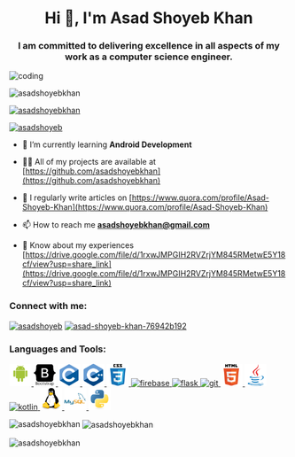 
<h1 align="center">Hi 👋, I'm Asad Shoyeb Khan</h1>
<h3 align="center">I am committed to delivering excellence in all aspects of my work as a computer science engineer.</h3>

<img align = "centre" alt = "coding" width="400" src="https://miro.medium.com/max/1360/0*7Q3yvSIv_t0ioJ-Z.gif">

<p align="left"> <img src="https://komarev.com/ghpvc/?username=asadshoyebkhan&label=Profile%20views&color=0e75b6&style=flat" alt="asadshoyebkhan" /> </p>

<p align="left"> <a href="https://github.com/ryo-ma/github-profile-trophy"><img src="https://github-profile-trophy.vercel.app/?username=asadshoyebkhan" alt="asadshoyebkhan" /></a> </p>

<p align="left"> <a href="https://twitter.com/asadshoyeb" target="blank"><img src="https://img.shields.io/twitter/follow/asadshoyeb?logo=twitter&style=for-the-badge" alt="asadshoyeb" /></a> </p>

- 🌱 I’m currently learning **Android Development**

- 👨‍💻 All of my projects are available at [https://github.com/asadshoyebkhan](https://github.com/asadshoyebkhan)

- 📝 I regularly write articles on [https://www.quora.com/profile/Asad-Shoyeb-Khan](https://www.quora.com/profile/Asad-Shoyeb-Khan)

- 📫 How to reach me **asadshoyebkhan@gmail.com**

- 📄 Know about my experiences [https://drive.google.com/file/d/1rxwJMPGIH2RVZrjYM845RMetwE5Y18cf/view?usp=share_link](https://drive.google.com/file/d/1rxwJMPGIH2RVZrjYM845RMetwE5Y18cf/view?usp=share_link)

<h3 align="left">Connect with me:</h3>
<p align="left">
<a href="https://twitter.com/asadshoyeb" target="_blank" rel="noopener"><img align="center" src="https://raw.githubusercontent.com/rahuldkjain/github-profile-readme-generator/master/src/images/icons/Social/twitter.svg" alt="asadshoyeb" height="30" width="40" /></a> 
<a href="https://linkedin.com/in/asad-shoyeb-khan-76942b192" target="_blank" rel="noopener"><img align="center" src="https://raw.githubusercontent.com/rahuldkjain/github-profile-readme-generator/master/src/images/icons/Social/linked-in-alt.svg" alt="asad-shoyeb-khan-76942b192" height="30" width="40" /></a>
  
<!-- <a href="https://www.codechef.com/users/asadshoyebkhan" target="_blank"><img align="center" src="https://cdn.jsdelivr.net/npm/simple-icons@3.1.0/icons/codechef.svg" alt="asadshoyebkhan" height="30" width="40" /></a>
  
<a href="https://www.leetcode.com/user5142ib/" target="_blank"><img align="center" src="https://raw.githubusercontent.com/rahuldkjain/github-profile-readme-generator/master/src/images/icons/Social/leet-code.svg" alt="user5142ib/" height="30" width="40" /></a>
  
<a href="https://auth.geeksforgeeks.org/user/asadshoyebkhan/" target="blank"><img align="center" src="https://raw.githubusercontent.com/rahuldkjain/github-profile-readme-generator/master/src/images/icons/Social/geeks-for-geeks.svg" alt="asadshoyebkhan/" height="30" width="40" /></a> -->
  
</p>

<h3 align="left">Languages and Tools:</h3>
<p align="left"> <a href="https://developer.android.com" target="_blank" rel="noreferrer"> <img src="https://raw.githubusercontent.com/devicons/devicon/master/icons/android/android-original-wordmark.svg" alt="android" width="40" height="40"/> </a> <a href="https://getbootstrap.com" target="_blank" rel="noreferrer"> <img src="https://raw.githubusercontent.com/devicons/devicon/master/icons/bootstrap/bootstrap-plain-wordmark.svg" alt="bootstrap" width="40" height="40"/> </a> <a href="https://www.cprogramming.com/" target="_blank" rel="noreferrer"> <img src="https://raw.githubusercontent.com/devicons/devicon/master/icons/c/c-original.svg" alt="c" width="40" height="40"/> </a> <a href="https://www.w3schools.com/cpp/" target="_blank" rel="noreferrer"> <img src="https://raw.githubusercontent.com/devicons/devicon/master/icons/cplusplus/cplusplus-original.svg" alt="cplusplus" width="40" height="40"/> </a> <a href="https://www.w3schools.com/css/" target="_blank" rel="noreferrer"> <img src="https://raw.githubusercontent.com/devicons/devicon/master/icons/css3/css3-original-wordmark.svg" alt="css3" width="40" height="40"/> </a> <a href="https://firebase.google.com/" target="_blank" rel="noreferrer"> <img src="https://www.vectorlogo.zone/logos/firebase/firebase-icon.svg" alt="firebase" width="40" height="40"/> </a> <a href="https://flask.palletsprojects.com/" target="_blank" rel="noreferrer"> <img src="https://www.vectorlogo.zone/logos/pocoo_flask/pocoo_flask-icon.svg" alt="flask" width="40" height="40"/> </a> <a href="https://git-scm.com/" target="_blank" rel="noreferrer"> <img src="https://www.vectorlogo.zone/logos/git-scm/git-scm-icon.svg" alt="git" width="40" height="40"/> </a> <a href="https://www.w3.org/html/" target="_blank" rel="noreferrer"> <img src="https://raw.githubusercontent.com/devicons/devicon/master/icons/html5/html5-original-wordmark.svg" alt="html5" width="40" height="40"/> </a> <a href="https://www.java.com" target="_blank" rel="noreferrer"> <img src="https://raw.githubusercontent.com/devicons/devicon/master/icons/java/java-original.svg" alt="java" width="40" height="40"/> </a> <a href="https://kotlinlang.org" target="_blank" rel="noreferrer"> <img src="https://www.vectorlogo.zone/logos/kotlinlang/kotlinlang-icon.svg" alt="kotlin" width="40" height="40"/> </a> <a href="https://www.linux.org/" target="_blank" rel="noreferrer"> <img src="https://raw.githubusercontent.com/devicons/devicon/master/icons/linux/linux-original.svg" alt="linux" width="40" height="40"/> </a> <a href="https://www.mysql.com/" target="_blank" rel="noreferrer"> <img src="https://raw.githubusercontent.com/devicons/devicon/master/icons/mysql/mysql-original-wordmark.svg" alt="mysql" width="40" height="40"/> </a> <a href="https://www.python.org" target="_blank" rel="noreferrer"> <img src="https://raw.githubusercontent.com/devicons/devicon/master/icons/python/python-original.svg" alt="python" width="40" height="40"/> </a> </p>

<p><img align="left" src="https://github-readme-stats.vercel.app/api/top-langs?username=asadshoyebkhan&show_icons=true&locale=en&layout=compact" alt="asadshoyebkhan" /></p>

<p>&nbsp;<img align="center" src="https://github-readme-stats.vercel.app/api?username=asadshoyebkhan&show_icons=true&locale=en" alt="asadshoyebkhan" /></p>

<p><img align="center" src="https://github-readme-streak-stats.herokuapp.com/?user=asadshoyebkhan&" alt="asadshoyebkhan" /></p>
